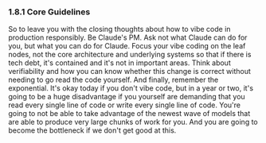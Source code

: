 ### 1.8.1 Core Guidelines

So to leave you with the closing thoughts about how to vibe code in production responsibly. Be Claude's PM. Ask not what Claude can do for you, but what you can do for Claude. Focus your vibe coding on the leaf nodes, not the core architecture and underlying systems so that if there is tech debt, it's contained and it's not in important areas. Think about verifiability and how you can know whether this change is correct without needing to go read the code yourself. And finally, remember the exponential. It's okay today if you don't vibe code, but in a year or two, it's going to be a huge disadvantage if you yourself are demanding that you read every single line of code or write every single line of code. You're going to not be able to take advantage of the newest wave of models that are able to produce very large chunks of work for you. And you are going to become the bottleneck if we don't get good at this.
